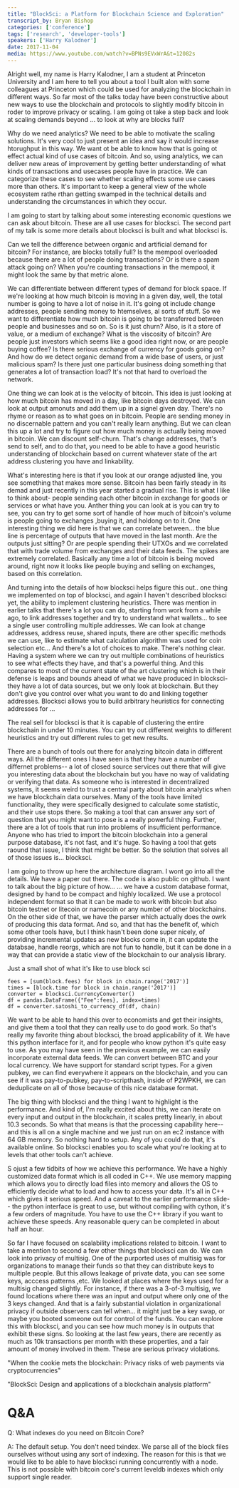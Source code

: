 ```yaml
---
title: "BlockSci: a Platform for Blockchain Science and Exploration"
transcript_by: Bryan Bishop
categories: ['conference']
tags: ['research', 'developer-tools']
speakers: ['Harry Kalodner']
date: 2017-11-04
media: https://www.youtube.com/watch?v=BPNs9EVxWrA&t=12082s
---
```

Alright well, my name is Harry Kalodner, I am a student at Princeton University and I am here to tell you about a tool I built alon with some colleagues at Princeton which could be used for analyzing the blockchain in different ways. So far most of the talks today have been constructive about new ways to use the blockchain and protocols to slightly modify bitcoin in roder to improve privacy or scaling. I am going ot take a step back and look at scaling demands beyond ... to look at why are blocks full?

Why do we need analytics? We need to be able to motivate the scaling solutions. It's very cool to just present an idea and say it would increase htorughput in this way. We want ot be able to know how that is going ot effect actual kind of use cases of bitcoin. And so, using analytics, we can deliver new areas of improvement by getting better understanding of what kinds of transactions and usecases people have in practice. We can categorize these cases to see whether scaling effects some use cases more than others. It's important to keep a general view of the whole ecosystem rathe rthan getting swamped in the technical details and understanding the circumstances in which they occur.

I am going to start by talking about some interesting economic questions we can ask about bitcoin. These are all use cases for blocksci. The second part of my talk is some more details about blocksci is built and what blocksci is.

Can we tell the difference between organic and artificial demand for bitcoin? For instance, are blocks totally full? Is the mempool overloaded because there are a lot of people doing transactions? Or is there a spam attack going on? When you're counting transactions in the mempool, it might look the same by that metric alone.

We can differentiate between different types of demand for block space. If we're looking at how much bitcoin is moving in a given day, well, the total number is going to have a lot of noise in it. It's going ot include change addresses, people sending money to htemselves, al sorts of stuff. So we want to differentiate how much bitcoin is going to be transferred between people and businesses and so on. So is it just churn? Also, is it a store of value, or a medium of exchange? What is the viscosity of bitcoin? Are people just investors which seems like a good idea right now, or are people buying coffee? Is there serious exchange of currency for goods going on? And how do we detect organic demand from a wide base of users, or just malicious spam? Is there just one particular business doing something that generates a lot of transaction load? It's not that hard to overload the network.

One thing we can look at is the velocity of bitcoin. This idea is just looking at how much bitcoin has moved in a day, like bitcoin days destroyed. We can look at output amonuts and add them up in a signel given day. There's no rhyme or reason as to what goes on in bitcoin. People are sending money in no discernable pattern and you can't really learn anything. But we can clean this up a lot and try to figure out how much money is actually being moved in bitcoin. We can discount self-churn. That's change addresses, that's send to self, and to do that, you need to be able to have a good heuristic understanding of blockchain based on current whatever state of the art address clustering you have and linkability.

What's interesting here is that if you look at our orange adjusted line, you see something that makes more sense. Bitcoin has been fairly steady in its demad and just recently in this year started a gradual rise. This is what I like to think about- people sending each other bitcoin in exchange for goods or services or what have you. Anther thing you can look at is you can try to see, you can try to get some sort of handle of how much of bitcoin's volume is people going to exchanges ,buying it, and holdong on to it. One interesting thing we did here is that we can correlate between... the blue line is percentage of outputs that have moved in the last month. Are the outputs just sitting? Or are people spending their UTXOs and we correlated that with trade volume from exchanges and their data feeds. The spikes are extremely correlated. Basically any time a lot of bitcoin is being moved around, right now it looks like people buying and selling on exchanges, based on this correlation.

And turning into the details of how blocksci helps figure this out.. one thing we implemented on top of blocksci, and again I haven't described blocksci yet, the ability to implement clustering heuristics. There was mention in earlier talks that there's a lot you can do, starting from work from a while ago, to link addresses together and try to understand what wallets... to see a single user controlling multiple addresses. We can look at change addresses, address reuse, shared inputs, there are other specific methods we can use, like to estimate what calculation algorithm was used for coin selection etc... And there's a lot of choices to make. There's nothing clear. Having a system where we can try out multiple combinations of heuristics to see what effects they have, and that's a powerful thing. And this compares to most of the current state of the art clustering which is in their defense is leaps and bounds ahead of what we have produced in blocksci- they have a lot of data sources, but we only look at blockchain. But they don't give you control over what you want to do and linking together addresses. Blocksci allows you to build arbitrary heuristics for connecting addresses for ...

The real sell for blocksci is that it is capable of clustering the entire blockchain in under 10 minutes. You can try out different weights to different heuristics and try out different rules to get new results.

There are a bunch of tools out there for analyzing bitcoin data in different ways. All the different ones I have seen is that they have a number of differnet problems-- a lot of closed source services out there that will give you interesting data about the blockchain but you have no way of validating or verifying that data. As someone who is interested in decentralized systems, it seems weird to trust a central party about bitcoin analytics when we have blockchain data ourselves. Many of the tools have limited functionality, they were specifically designed to calculate some statistic, and their use stops there. So making a tool that can answer any sort of question that you might want to pose is a really powerful thing. Further, there are a lot of tools that run into problems of insufficient performance. Anyone who has tried to import the bitcoin blockchain into a general purpose database, it's not fast, and it's huge. So having a tool that gets raound that issue, I think that might be better. So the solution that solves all of those issues is... blocksci.

I am going to throw up here the architecture diagram. I wont go into all the details. We have a paper out there. The code is also public on github. I want to talk about the big picture of how... ... we have a custom database format, designed by hand to be compact and highly localized. We use a protocol independent format so that it can be made to work with bitcoin but also bitcoin testnet or litecoin or namecoin or any number of other blockchains. On the other side of that, we have the parser which actually does the owrk of producing this data format. And so, and that has the benefit of, which some other tools have, but I think hasn't been done super nicely, of providing incremental updates as new blocks come in, it can update the databsae, handle reorgs, which are not fun to handle, but it can be done in a way that can provide a static view of the blockchain to our analysis library.

Just a small shot of what it's like to use block sci

    fees = [sum(block.fees) for block in chain.range('2017')]
    times = [block.time for block in chain.range('2017')]
    converter = blocksci.CurrencyConverter()
    df = pandas.DataFrame({"Fee":fees}, index=times)
    df = converter.satoshi_to_currency_df(df, chain)

We want to be able to hand this over to economists and get their insights, and give them a tool that they can really use to do good work. So that's really my favorite thing about blocksci, the broad applicability of it. We have this python interface for it, and for people who know python it's quite easy to use. As you may have seen in the previous example, we can easily incorporate external data feeds. We can convert between BTC and your local currency. We have support for standard script types. For a given pubkey, we can find everywhere it appears on the blockchain, and you can see if it was pay-to-pubkey, pay-to-scripthash, inside of P2WPKH, we can deduplicate on all of those because of this nice database format.

The big thing with blocksci and the thing I want to highlight is the performance. And kind of, I'm really excited about this, we can iterate on every input and output in the blockchain, it scales pretty linearly, in about 10.3 seconds. So what that means is that the processing capability here-- and this is all on a single machine and we just run on an ec2 instance with 64 GB memory. So nothing hard to setup. Any of you could do that, it's available online. So blocksci enables you to scale what you're looking at to levels that other tools can't achieve.

S ojust a few tidbits of how we achieve this performance. We have a highly customized data format which is all coded in C++. We use memory mapping which allows you to directly load files into memory and allows the OS to efficiently decide what to load and how to access your data. It's all in C++ which gives it serious speed. And a caveat to the earlier performance slide-- the python interface is great to use, but without compiling with cython, it's a few orders of magnitude. You have to use the C++ library if you want to achieve these speeds. Any reasonable query can be completed in about half an hour.

So far I have focused on scalability implications related to bitcoin. I want to take a mention to second a few other things that blocksci can do. We can look into privacy of multisig. One of the purported uses of multisig was for organizations to manage their funds so that they can distribute keys to multiple people. But this allows leakage of private data, you can see some keys, acccess patterns ,etc. We looked at places where the keys used for a multisig changed slightly. For instance, if there was a 3-of-3 multisig, we found locations where there was an input and output where only one of the 3 keys changed. And that is a fairly substantial violation in organizational privacy if outside observers can tell when... it might just be a key swap, or maybe you booted someone out for control of the funds. You can explore this with blocksci, and you can see how much money is in outputs that exhibit these signs. So looking at the last few years, there are recently as much as 10k transactions per month with these properties, and a fair amount of money involved in them. These are serious privacy violations.

"When the cookie mets the blockchain: Privacy risks of web payments via cryptocurrencies"

"BlockSci: Design and applications of a blockchain analysis platform"

# Q&A

Q: What indexes do you need on Bitcoin Core?

A: The default setup. You don't need txindex. We parse all of the block files ourselves without using any sort of indexing. The reason for this is that we would like to be able to have blocksci running concurrently with a node. This is not possible with bitcoin core's current leveldb indexes which only support single reader.
